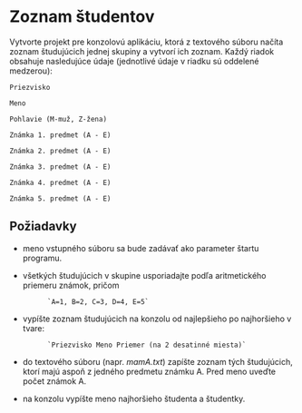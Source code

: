 # Zoznam študentov
Vytvorte projekt pre konzolovú aplikáciu, ktorá z textového súboru načíta zoznam študujúcich jednej skupiny
a vytvorí ich zoznam. Každý riadok obsahuje nasledujúce údaje (jednotlivé údaje v riadku sú oddelené medzerou):

	Priezvisko

	Meno

	Pohlavie (M-muž, Z-žena)
	
	Známka 1. predmet (A - E)
	
	Známka 2. predmet (A - E)
	
	Známka 3. predmet (A - E)
	
	Známka 4. predmet (A - E)
	
	Známka 5. predmet (A - E)

## Požiadavky		
- meno vstupného súboru sa bude zadávať ako parameter štartu programu.

- všetkých študujúcich v skupine usporiadajte podľa aritmetického priemeru známok, pričom

			`A=1, B=2, C=3, D=4, E=5`

- vypíšte zoznam študujúcich na konzolu od najlepšieho po najhoršieho v tvare:

			`Priezvisko Meno Priemer (na 2 desatinné miesta)`

- do textového súboru (napr. *mamA.txt*) zapíšte zoznam tých študujúcich, ktorí majú aspoň z jedného predmetu známku A. Pred meno uveďte počet známok A.

- na konzolu vypíšte meno najhoršieho študenta a študentky.